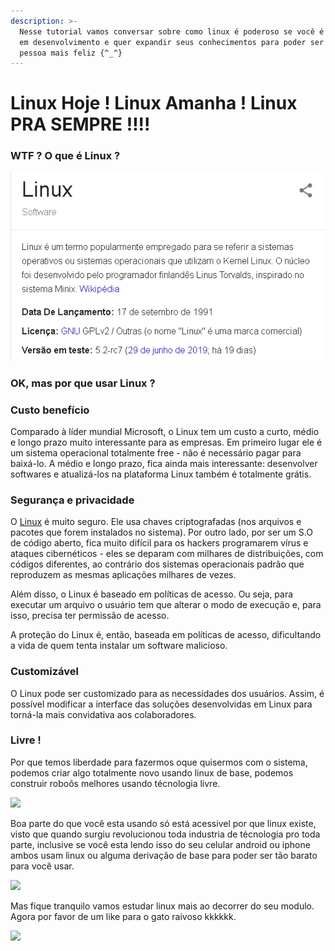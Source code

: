 ```yaml
---
description: >-
  Nesse tutorial vamos conversar sobre como linux é poderoso se você é um gênio
  em desenvolvimento e quer expandir seus conhecimentos para poder ser uma
  pessoa mais feliz {^_^}
---
```


# Linux Hoje ! Linux Amanha ! Linux PRA SEMPRE !!!!

### WTF ? O que é Linux ? 

![](.gitbook/assets/image%20%2813%29.png)

### OK, mas por que usar Linux ? 

### Custo benefício

Comparado à líder mundial Microsoft, o Linux tem um custo a curto, médio e longo prazo muito interessante para as empresas. Em primeiro lugar ele é um sistema operacional totalmente free - não é necessário pagar para baixá-lo. A médio e longo prazo, fica ainda mais interessante: desenvolver softwares e atualizá-los na plataforma Linux também é totalmente grátis.

### Segurança e privacidade

O [Linux](http://cursos.escolalinux.com.br/curso/ubuntu-desktop-linux-10-horas--2) é muito seguro. Ele usa chaves criptografadas \(nos arquivos e pacotes que forem instalados no sistema\). Por outro lado, por ser um S.O de código aberto, fica muito difícil para os hackers programarem vírus e ataques cibernéticos - eles se deparam com milhares de distribuições, com códigos diferentes, ao contrário dos sistemas operacionais padrão que reproduzem as mesmas aplicações milhares de vezes.

Além disso, o Linux é baseado em políticas de acesso. Ou seja, para executar um arquivo o usuário tem que alterar o modo de execução e, para isso, precisa ter permissão de acesso.

A proteção do Linux é, então, baseada em políticas de acesso, dificultando a vida de quem tenta instalar um software malicioso.

### **Customizável**

O Linux pode ser customizado para as necessidades dos usuários. Assim, é possível modificar a interface das soluções desenvolvidas em Linux para torná-la mais convidativa aos colaboradores.

### Livre ! 

Por que temos liberdade para fazermos oque quisermos com o sistema, podemos criar algo totalmente novo usando linux de base, podemos construir roboôs melhores usando técnologia livre. 

![](https://slideplayer.com.br/slide/1639421/5/images/3/Software+livre+refere-se+a+4+liberdades.jpg)



Boa parte do que você esta usando só está acessivel por que linux existe, visto que quando surgiu revolucionou toda industria de técnologia pro toda parte, inclusive se você esta lendo isso do seu celular android ou iphone ambos usam linux ou alguma derivação de base para poder ser tão barato para você usar.

![](https://static.makeuseof.com/wp-content/uploads/2016/03/android-open-source-670x335.jpg)

Mas fique tranquilo vamos estudar linux mais ao decorrer do seu modulo.  Agora por favor de um like para o gato raivoso kkkkkk.

![](https://media.giphy.com/media/naxep4vNBAOL6/giphy.gif)




